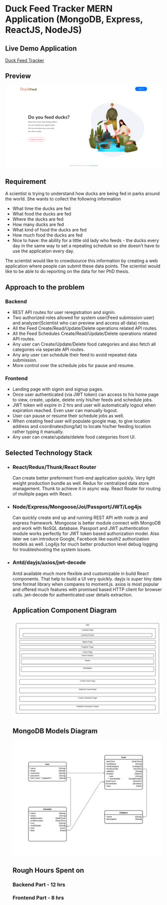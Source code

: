 # Duck Feed Tracker MERN Application (MongoDB, Express, ReactJS, NodeJS)

## Live Demo Application

[Duck Feed Tracker](https://duckfeedtracker.herokuapp.com/)

## Preview

![Alt text](DuckFeedTracker.png?raw=true 'DuckFeed Landing Page')

## Requirement

A scientist is trying to understand how ducks are being fed in parks around the world. She wants
to collect the following information

- What time the ducks are fed
- What food the ducks are fed
- Where the ducks are fed
- How many ducks are fed
- What kind of food the ducks are fed
- How much food the ducks are fed
- Nice to have: the ability for a little old lady who feeds - the ducks every day in the same
  way to set a repeating schedule so she doesn’t have to use the application every day.

The scientist would like to crowdsource this information by creating a web application where
people can submit these data points. The scientist would like to be able to do reporting on the
data for her PhD thesis.

## Approach to the problem

### Backend

- REST API routes for user reregistration and signin.
- Two authorized roles allowed for system user(Feed submission user) and analyzer(Scientist who can preview and access all data) roles.
- All the Feed Create/Read/Update/Delete operations related API routes.
- All the Feed Schedules Create/Read/Update/Delete operations related API routes.
- Any user can Create/Update/Delete food categories and also fetch all categories via seperate API routes.
- Any any user can schedule their feed to avoid repeated data submission.
- More control over the schedule jobs for pause and resume.

### Frontend

- Landing page with signin and signup pages.
- Once user authenticated (via JWT token) can access to his home page to view, create, update, delete only his/her feeds and schedule jobs.
- JWT token will expire in 2 hrs and user will automatically logout when expiration reached. Even user can manually logout.
- User can pause or resume their schedule jobs as well.
- When creating feed user will populate google map, to give location address and coordinates(long/lat) to locate his/her feeding location rather typing it manually.
- Any user can create/update/delete food categories front UI.

## Selected Technology Stack

- ### React/Redux/Thunk/React Router

  Can create better preferment front-end application quickly. Very light weight production bundle as well. Redux for centralized data store management. Thunk to achieve it in async way. React Router for routing of multiple pages with React.

- ### Node/Express/Mongoose/Joi/Passport/JWT/Log4js

  Can quickly create and up and running REST API with node js and express framework. Mongoose is better module connect with MongoDB and work with NoSQL database. Passport and JWT authentication module works perfectly for JWT token based authorization model. Also later we can introduce Google, Facebook like oauth2 authorization models as well. Log4js for much better production level debug logging for troubleshooting the system issues.

- ### Antd/dayjs/axios/jwt-decode

  Antd available much more flexible and customizable in build React components. That help to build a UI very quickly. dayjs is super tiny date time format library when compares to moment.js. axios is most popular and offered much features with promised based HTTP client for browser calls. jwt-decode for authenticated user details extraction.

  ## Application Component Diagram

  ![Alt text](diagrams/ComponentDiagram.png?raw=true 'DuckFeed DB Model')

  ## MongoDB Models Diagram

  ![Alt text](diagrams/DuckFeedDB.png?raw=true 'DuckFeed DB Model')

  ## Rough Hours Spent on

  ### Backend Part - 12 hrs

  ### Frontend Part - 8 hrs
